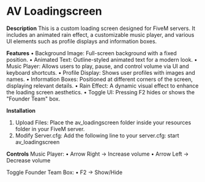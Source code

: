 # AV Loadingscreen

**Description**
This is a custom loading screen designed for FiveM servers. It includes an animated rain effect, a customizable music player, and various UI elements such as profile displays and information boxes.

**Features**
• Background Image: Full-screen background with a fixed position.
• Animated Text: Outline-styled animated text for a modern look.
• Music Player: Allows users to play, pause, and control volume via UI and keyboard shortcuts.
• Profile Display: Shows user profiles with images and names.
• Information Boxes: Positioned at different corners of the screen, displaying relevant details.
• Rain Effect: A dynamic visual effect to enhance the loading screen aesthetics.
• Toggle UI: Pressing F2 hides or shows the "Founder Team" box.

**Installation**
1. Upload Files:
Place the av_loadingscreen folder inside your resources folder in your FiveM server.
2. Modify Server.cfg:
Add the following line to your server.cfg: start av_loadingscreen

**Controls**
Music Player:
• Arrow Right → Increase volume
• Arrow Left → Decrease volume

Toggle Founder Team Box:
• F2 → Show/Hide
